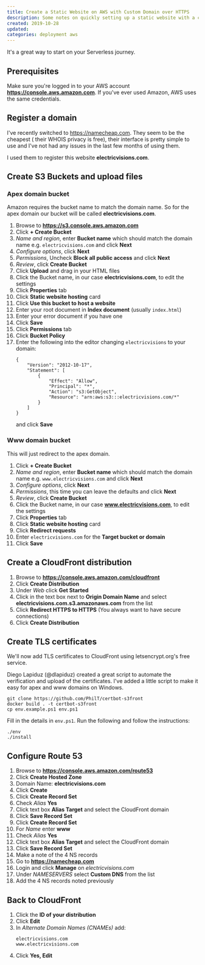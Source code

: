 ```yaml
---
title: Create a Static Website on AWS with Custom Domain over HTTPS
description: Some notes on quickly setting up a static website with a custom apex & www domain over HTTPS/TLS using Amazon S3, Route 53, CloudFront and Let's Encrypt Certificate Authority.
created: 2019-10-28
updated:
categories: deployment aws
---
```


It's a great way to start on your Serverless journey.

## Prerequisites

Make sure you're logged in to your AWS account **https://console.aws.amazon.com**.
If you've ever used Amazon, AWS uses the same credentials.

## Register a domain

I've recently switched to https://namecheap.com. They seem to be the cheapest (
their WHOIS privacy is free), their interface is pretty simple to use and
I've not had any issues in the last few months of using them.

I used them to register this website **electricvisions.com**.

## Create S3 Buckets and upload files

### Apex domain bucket

Amazon requires the bucket name to match the domain name.
So for the apex domain our bucket will be called **electricvisions.com**.

1. Browse to **https://s3.console.aws.amazon.com**
1. Click **+ Create Bucket**
1. *Name and region*, enter **Bucket name** which should match the domain name e.g. `electricvisions.com` and click **Next**
1. *Configure options*, click **Next**
1. *Permissions*, Uncheck **Block all public access** and click **Next**
1. *Review*, click **Create Bucket**
1. Click **Upload** and drag in your HTML files
1. Click the Bucket name, in our case **electricvisions.com**, to edit the settings
1. Click **Properties** tab
1. Click **Static website hosting** card
1. Click **Use this bucket to host a website**
1. Enter your root document in **Index document** (usually `index.html`)
1. Enter your error document if you have one
1. Click **Save**
1. Click **Permissions** tab
1. Click **Bucket Policy**
1. Enter the following into the editor changing `electricvisions` to your domain:
    ```
    {
        "Version": "2012-10-17",
        "Statement": [
            {
                "Effect": "Allow",
                "Principal": "*",
                "Action": "s3:GetObject",
                "Resource": "arn:aws:s3:::electricvisions.com/*"
            }
        ]
    }
    ```
   and click **Save**

### Www domain bucket

This will just redirect to the apex domain.

1. Click **+ Create Bucket**
1. *Name and region*, enter **Bucket name** which should match the domain name e.g. `www.electricvisions.com` and click **Next**
1. *Configure options*, click **Next**
1. *Permissions*, this time you can leave the defaults and click **Next**
1. *Review*, click **Create Bucket**
1. Click the Bucket name, in our case **www.electricvisions.com**, to edit the settings
1. Click **Properties** tab
1. Click **Static website hosting** card
1. Click **Redirect requests**
1. Enter `electricvisions.com` for the **Target bucket or domain**
1. Click **Save**

## Create a CloudFront distribution

1. Browse to **https://console.aws.amazon.com/cloudfront**
1. Click **Create Distribution**
1. Under *Web* click **Get Started**
1. Click in the text box next to **Origin Domain Name** and select
   **electricvisions.com.s3.amazonaws.com** from the list
1. Click **Redirect HTTPS to HTTPS** (You always want to have secure connections)
1. Click **Create Distribution**

## Create TLS certificates

We'll now add TLS certificates to CloudFront using letsencrypt.org's free
service.

Diego Lapiduz (@dlapiduz) created a great script to automate the verification
and upload of the certificates. I've added a little script to make it easy for
apex and www domains on Windows.

```
git clone https://github.com/PhilT/certbot-s3front
docker build . -t certbot-s3front
cp env.example.ps1 env.ps1
```

Fill in the details in `env.ps1`. Run the following and follow the
instructions:

```
./env
./install
```

## Configure Route 53

1. Browse to **https://console.aws.amazon.com/route53**
1. Click **Create Hosted Zone**
1. Domain Name: **electricvisions.com**
1. Click **Create**
1. Click **Create Record Set**
1. Check *Alias* **Yes**
1. Click text box **Alias Target** and select the CloudFront domain
1. Click **Save Record Set**
1. Click **Create Record Set**
1. For *Name* enter **www**
1. Check *Alias* **Yes**
1. Click text box **Alias Target** and select the CloudFront domain
1. Click **Save Record Set**
1. Make a note of the 4 NS records
1. Go to **https://namecheap.com**
1. Login and click **Manage** on *electricvisions.com*
1. Under *NAMESERVERS* select **Custom DNS** from the list
1. Add the 4 NS records noted previously

## Back to CloudFront

1. Click the **ID of your distribution**
1. Click **Edit**
1. In *Alternate Domain Names (CNAMEs)* add:
    ```
    electricvisions.com
    www.electricvisions.com
    ```
1. Click **Yes, Edit**
